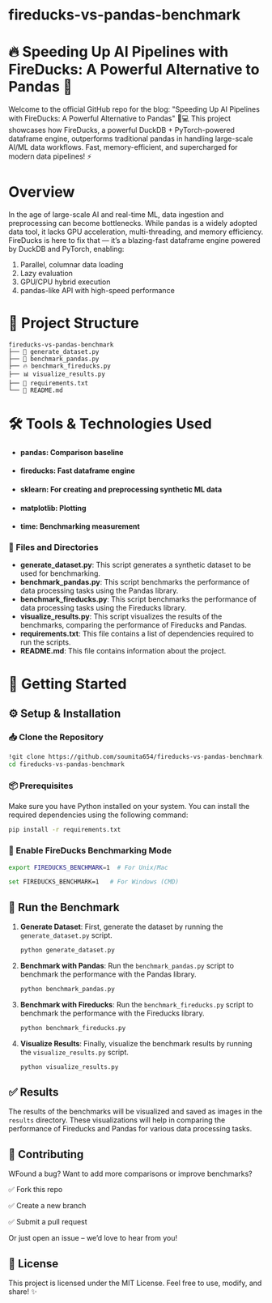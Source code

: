 # fireducks-vs-pandas-benchmark
# 🔥 Speeding Up AI Pipelines with FireDucks: A Powerful Alternative to Pandas 🐼

Welcome to the official GitHub repo for the blog:
"Speeding Up AI Pipelines with FireDucks: A Powerful Alternative to Pandas" 🧠💻
This project showcases how FireDucks, a powerful DuckDB + PyTorch-powered dataframe engine, outperforms traditional pandas in handling large-scale AI/ML data workflows. Fast, memory-efficient, and supercharged for modern data pipelines! ⚡


# Overview
In the age of large-scale AI and real-time ML, data ingestion and preprocessing can become bottlenecks. While pandas is a widely adopted data tool, it lacks GPU acceleration, multi-threading, and memory efficiency.
FireDucks is here to fix that — it’s a blazing-fast dataframe engine powered by DuckDB and PyTorch, enabling:

1) Parallel, columnar data loading
2) Lazy evaluation
3) GPU/CPU hybrid execution
4) pandas-like API with high-speed performance

# 📁 Project Structure
```
fireducks-vs-pandas-benchmark
├── 🐍 generate_dataset.py
├── 🐼 benchmark_pandas.py
├── 🔥 benchmark_fireducks.py
├── 📊 visualize_results.py
├── 📄 requirements.txt
└── 📘 README.md
```
# 🛠 Tools & Technologies Used
- #### pandas: Comparison baseline
- #### fireducks: Fast dataframe engine
- #### sklearn: For creating and preprocessing synthetic ML data
- #### matplotlib: Plotting
- #### time: Benchmarking measurement

### 📂 Files and Directories

- **generate_dataset.py**: This script generates a synthetic dataset to be used for benchmarking.
- **benchmark_pandas.py**: This script benchmarks the performance of data processing tasks using the Pandas library.
- **benchmark_fireducks.py**: This script benchmarks the performance of data processing tasks using the Fireducks library.
- **visualize_results.py**: This script visualizes the results of the benchmarks, comparing the performance of Fireducks and Pandas.
- **requirements.txt**: This file contains a list of dependencies required to run the scripts.
- **README.md**: This file contains information about the project.

# 🚀 Getting Started

## ⚙️ Setup & Installation

### 📥 Clone the Repository
```bash
!git clone https://github.com/soumita654/fireducks-vs-pandas-benchmark.git
cd fireducks-vs-pandas-benchmark
```
### 📦 Prerequisites

Make sure you have Python installed on your system. You can install the required dependencies using the following command:

```bash
pip install -r requirements.txt
```
### 🧪 Enable FireDucks Benchmarking Mode

```bash
export FIREDUCKS_BENCHMARK=1  # For Unix/Mac

set FIREDUCKS_BENCHMARK=1   # For Windows (CMD)
```
## 🧪 Run the Benchmark

1. **Generate Dataset**: First, generate the dataset by running the `generate_dataset.py` script.

    ```bash
    python generate_dataset.py
    ```

2. **Benchmark with Pandas**: Run the `benchmark_pandas.py` script to benchmark the performance with the Pandas library.

    ```bash
    python benchmark_pandas.py
    ```

3. **Benchmark with Fireducks**: Run the `benchmark_fireducks.py` script to benchmark the performance with the Fireducks library.

    ```bash
    python benchmark_fireducks.py
    ```

4. **Visualize Results**: Finally, visualize the benchmark results by running the `visualize_results.py` script.

    ```bash
    python visualize_results.py
    ```

## ✅ Results

The results of the benchmarks will be visualized and saved as images in the `results` directory. These visualizations will help in comparing the performance of Fireducks and Pandas for various data processing tasks.

## 🤝 Contributing

WFound a bug? Want to add more comparisons or improve benchmarks?

✅ Fork this repo

✅ Create a new branch

✅ Submit a pull request

Or just open an issue – we’d love to hear from you!

## 📄 License
This project is licensed under the MIT License. 
Feel free to use, modify, and share! ✨
